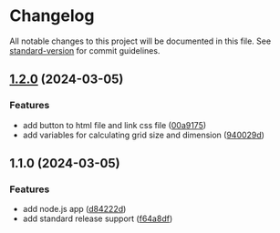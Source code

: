 # Changelog

All notable changes to this project will be documented in this file. See [standard-version](https://github.com/conventional-changelog/standard-version) for commit guidelines.

## [1.2.0](https://github.com/adammmusial/project-sketch/compare/v1.1.0...v1.2.0) (2024-03-05)


### Features

* add button to html file and link css file ([00a9175](https://github.com/adammmusial/project-sketch/commit/00a9175ad363fdec3662851ab90e81ae5c193e14))
* add variables for calculating grid size and dimension ([940029d](https://github.com/adammmusial/project-sketch/commit/940029dcf66e8a5845e0ebfc9010eac0770e555a))

## 1.1.0 (2024-03-05)


### Features

* add node.js app ([d84222d](https://github.com/adammmusial/project-sketch/commit/d84222d2987474a0642215281beaad3cadbdbcd2))
* add standard release support ([f64a8df](https://github.com/adammmusial/project-sketch/commit/f64a8df680a223c8049d940c29dbf3541a4b0b29))
